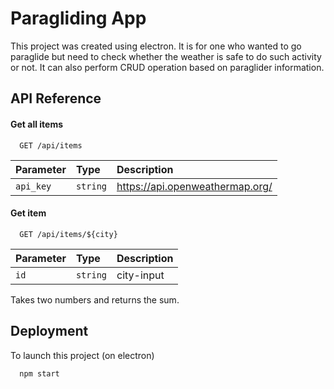 
# Paragliding App

This project was created using electron. It is for one who wanted to go paraglide but need to
check whether the weather is safe to do such activity or not. It can also perform CRUD 
operation based on paraglider information. 


## API Reference

#### Get all items

```http
  GET /api/items
```

| Parameter | Type     | Description                |
| :-------- | :------- | :------------------------- |
| `api_key` | `string` | https://api.openweathermap.org/ |

#### Get item

```http
  GET /api/items/${city}
```

| Parameter | Type     | Description                       |
| :-------- | :------- | :-------------------------------- |
| `id`      | `string` | city-input |


Takes two numbers and returns the sum.


## Deployment

To launch this project (on electron)

```bash
  npm start
```
